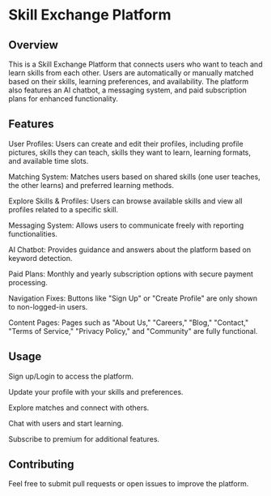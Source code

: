 # Skill Exchange Platform

## Overview

This is a Skill Exchange Platform that connects users who want to teach and learn skills from each other. Users are automatically or manually matched based on their skills, learning preferences, and availability. The platform also features an AI chatbot, a messaging system, and paid subscription plans for enhanced functionality.

## Features

User Profiles: Users can create and edit their profiles, including profile pictures, skills they can teach, skills they want to learn, learning formats, and available time slots.

Matching System: Matches users based on shared skills (one user teaches, the other learns) and preferred learning methods.

Explore Skills & Profiles: Users can browse available skills and view all profiles related to a specific skill.

Messaging System: Allows users to communicate freely with reporting functionalities.

AI Chatbot: Provides guidance and answers about the platform based on keyword detection.

Paid Plans: Monthly and yearly subscription options with secure payment processing.

Navigation Fixes: Buttons like "Sign Up" or "Create Profile" are only shown to non-logged-in users.

Content Pages: Pages such as "About Us," "Careers," "Blog," "Contact," "Terms of Service," "Privacy Policy," and "Community" are fully functional.

## Usage

Sign up/Login to access the platform.

Update your profile with your skills and preferences.

Explore matches and connect with others.

Chat with users and start learning.

Subscribe to premium for additional features.

## Contributing

Feel free to submit pull requests or open issues to improve the platform.
